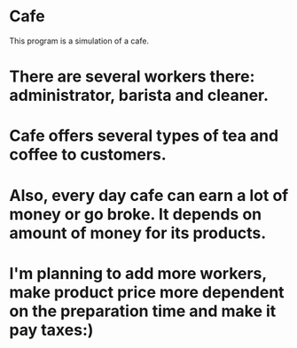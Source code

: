 # Cafe
 
 This program is a simulation of a cafe.
# There are several workers there: administrator, barista and cleaner.
# Cafe offers several types of tea and coffee to customers.
# Also, every day cafe can earn a lot of money or go broke. It depends on amount of money for its products.
# I'm planning to add more workers, make product price more dependent on the preparation time and make it pay taxes:)
